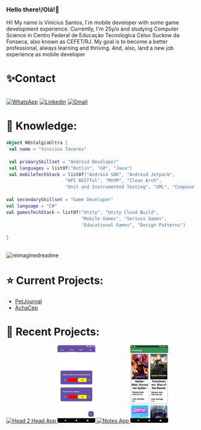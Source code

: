 ### Hello there!/Olá!👋
Hi! My name is Vinicius Santos, I´m mobile developer with some game development experience. Currently, I'm 25y/o and studying Computer Science in Centro Federal de Educação Tecnologica Celso Suckow da Fonseca, also known as CEFET/RJ.
My goal is to become a better professional, always learning and thriving. And, also, land a new job experience as mobile developer  

# ✨Contact 
 <br>
  <a href="https://wa.me/+5521990399627"><img alt="WhatsApp" src="https://img.shields.io/badge/WhatsApp-25D366?style=for-the-badge&logo=whatsapp&logoColor=white"/></a>
  <a href="https://www.linkedin.com/in/vinicius-santos-b217b5168/"><img alt="Linkedin" src="https://img.shields.io/badge/LinkedIn-0077B5?style=for-the-badge&logo=linkedin&logoColor=white"/></a>
  <a href="mailto:viniciusantos0898@gmail.com"><img alt="Gmail" src="https://img.shields.io/badge/Gmail-D14836?style=for-the-badge&logo=gmail&logoColor=white"/></a>

# 🧠 Knowledge:

```kotlin
object N0stalgiaUltra {
 val name = "Vinicius Tavares"

 val primarySkillset = "Android Developer"
 val languages = listOf("Kotlin", "C#", "Java")
 val mobileTechStack = listOf("Android SDK", "Android Jetpack",
                      "API RESTful", "MVVM", "Clean Arch",
                      "Unit and Instrumented Testing", "XML", "Compose")

val secondarySkillset = "Game Developer"
val language = "C#"
val gamesTechStack = listOf("Unity", "Unity Cloud Build",
                            "Mobile Games", "Serious Games",
                            "Educational Games", "Design Patterns")
 
}
```

<br>
<img src="https://myreadme.vercel.app/api/embed/N0stalgiaUltra?panels=userstatistics,toprepositories,toplanguages,commitgraph" alt="reimaginedreadme" />

# ⭐ Current Projects: 
- [PetJournal](https://github.com/N0stalgiaUltra/petjournal.android) 
- [AchaCep](https://github.com/N0stalgiaUltra/AcheseuCEP)


# 🌱 Recent Projects:

<a href="https://github.com/N0stalgiaUltra/Head2HeadApp"> <img src="data_selected.gif" width="20%" alt="Head 2 Head App"/>  </a> 
<a href="https://github.com/N0stalgiaUltra/TaskControlApp"> <img src="Screenshot_20230719_183002.png" width="20%" alt="Task Control App"/>  </a> 
<a href="https://github.com/N0stalgiaUltra/NotesApp/tree/main"> <img src="createnotegid.gif" width="20%" alt="Notes App"/>  </a> 
<a href="https://github.com/N0stalgiaUltra/MoviesAPP"> <img src="moviesApp_1.png" width="20%" alt="Movies App"/>  </a> 

